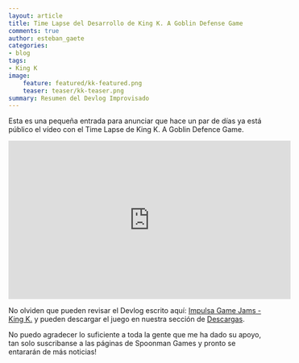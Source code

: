 ```yaml
---
layout: article
title: Time Lapse del Desarrollo de King K. A Goblin Defense Game
comments: true
author: esteban_gaete
categories:
- blog
tags:
- King K
image:
    feature: featured/kk-featured.png
    teaser: teaser/kk-teaser.png
summary: Resumen del Devlog Improvisado
---
```


Esta es una pequeña entrada para anunciar que hace un par de días ya está público el vídeo con el Time Lapse de King K. A Goblin Defence Game.

<iframe width="560" height="315" src="https://www.youtube.com/embed/PUiRDrq3Ux8" frameborder="0" allowfullscreen></iframe>

No olviden que pueden revisar el Devlog escrito aquí: [Impulsa Game Jams - King K.](http://www.spoonmangames.cl/blog/kingkgamejam/) y pueden descargar el juego en nuestra sección de [Descargas](http://www.spoonmangames.cl/download/#KK).

No puedo agradecer lo suficiente a toda la gente que me ha dado su apoyo, tan solo suscribanse a las páginas de Spoonman Games y pronto se entararán de más noticias!